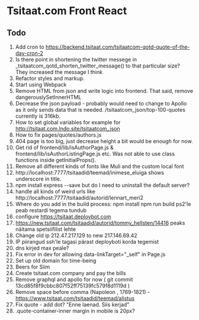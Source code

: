 # Tsitaat.com Front React

## Todo

1. Add cron to https://backend.tsitaat.com/tsitaatcom-qotd-quote-of-the-day-cron-2
1. Is there point in shortening the twitter messege in _tsitaatcom_qotd_shorten_twitter_message()
   to that particular size? They increased the message I think
1. Refactor styles and markup.
1. Start using Webpack
1. Remove HTML from json and write logic into frontend. That said, remove dangerouslySetInnerHTML
1. Decrease the json payload - probably would need to change to Apollo as it only sends data
   that is needed. /tsitaatcom_json/top-100-quotes currently is 316kb.
1. How to set global variables for example for http://tsitaat.com.lndo.site/tsitaatcom_json
1. How to fix pages/quotes/authors.js
1. 404 page is too big, just decrease height a bit would be enough for now.
1. Get rid of frontend/lib/isAuthorPage.js & frontend/lib/isAuthorListingPage.js etc.
   Was not able to use class functions inside getInitialProps().
1. Remove all different kinds of fonts like Muli and the custom local font
1. http://localhost:7777/tsitaadid/teemad/inimese_eluiga shows underscore in title.
1. npm install express --save but do I need to uninstall the default server?
1. handle all kinds of weird urls like http://localhost:7777/tsitaadid/autorid/lennart_meri2
1. Where do you add in the build process:
npm install
npm run build
ps2'le peab restardi tegema tundub
1. configure https://tsitaat.deploybot.com
1. https://new.tsitaat.com/tsitaadid/autorid/tommy_hellsten/14416 peaks näitama spetsiifilist lehte
1. Change old ip 212.47.217.129 to new 217.146.69.42
1. IP piirangud ssh'le tagasi pärast deployboti korda tegemist
1. dns kirjed max peale?
1. Fix error in dev for allowing data-linkTarget="_self" in Page.js
1. Set up old domain for time-being
1. Beers for Siim
1. Create tsitaat.com company and pay the bills
1. Remove graphql and apollo for now ( git commit 13cd85f8f9cbbc807f52ff75139fc579f8d1119d )
1. Remove space before comma (Napoleon , 1769-1821) - https://www.tsitaat.com/tsitaadid/teemad/alistus
1. Fix quote - add dot? "Enne laenad. Siis kerjad"
1. .quote-container-inner margin in mobile is 20px?
